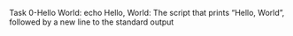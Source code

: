 Task 0-Hello World: echo Hello, World: The script that prints “Hello, World”, followed by a new line to the standard output
